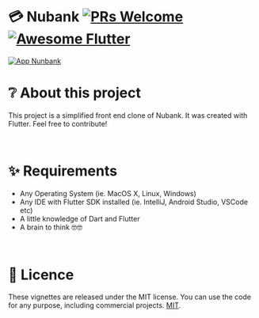 # 💳 Nubank [![PRs Welcome](https://img.shields.io/badge/PRs-welcome-brightgreen.svg?style=flat-square)](http://makeapullrequest.com) <a href="https://github.com/Solido/awesome-flutter"><img alt="Awesome Flutter" src="https://img.shields.io/badge/Awesome-Flutter-blue.svg?longCache=true&style=flat-square" /></a>

<a href="https://blog.nubank.com.br/"> <img alt="App Nunbank" src="https://blog.nubank.com.br/wp-content/uploads/2021/07/asset-home-page-1.gif?w=818" ></a>

# ❔ About this project

This project is a simplified front end clone of Nubank. It was created with Flutter. Feel free to contribute!

<br>

# ✨ Requirements
* Any Operating System (ie. MacOS X, Linux, Windows)
* Any IDE with Flutter SDK installed (ie. IntelliJ, Android Studio, VSCode etc)
* A little knowledge of Dart and Flutter
* A brain to think 🤓🤓

<br>

# 📝 Licence

These vignettes are released under the MIT license. You can use the code for any purpose, including commercial projects. [MIT](./LICENSE).